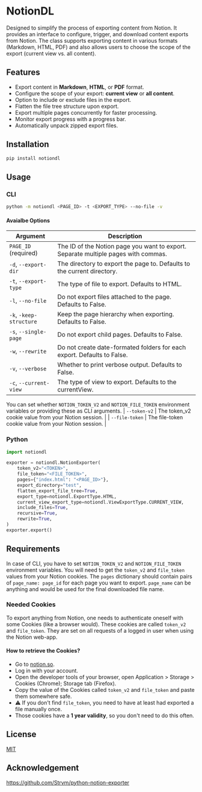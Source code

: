 # NotionDL

Designed to simplify the process of exporting content from Notion. It provides an interface to configure, trigger, and download content exports from Notion. The class supports exporting content in various formats (Markdown, HTML, PDF) and also allows users to choose the scope of the export (current view vs. all content).

## Features

- Export content in **Markdown**, **HTML**, or **PDF** format.
- Configure the scope of your export: **current view** or **all content**.
- Option to include or exclude files in the export.
- Flatten the file tree structure upon export.
- Export multiple pages concurrently for faster processing.
- Monitor export progress with a progress bar.
- Automatically unpack zipped export files.

## Installation
```bash
pip install notiondl
```

## Usage
### CLI
```bash
python -m notiondl <PAGE_ID> -t <EXPORT_TYPE> --no-file -v
```
#### Avaialbe Options
| Argument | Description |
| --- | --- |
| `PAGE_ID` (required) | The ID of the Notion page you want to export. Separate multiple pages with commas. |
| `-d`, `--export-dir` | The directory to export the page to. Defaults to the current directory. |
| `-t`, `--export-type` | The type of file to export. Defaults to HTML. |
| `-l`, `--no-file` | Do not export files attached to the page. Defaults to False. |
| `-k`, `-keep-structure` | Keep the page hierarchy when exporting. Defaults to False. |
| `-s`, `--single-page` | Do not export child pages. Defaults to False. |
| `-w`, `--rewrite` | Do not create date-formated folders for each export. Defaults to False. |
| `-v`, `--verbose` | Whether to print verbose output. Defaults to False. |
| `-c`, `--current-view` | The type of view to export. Defaults to the currentView. |
You can set whether `NOTION_TOKEN_V2` and `NOTION_FILE_TOKEN` environment variables or providing these as CLI arguments.
| `--token-v2` | The token_v2 cookie value from your Notion session. |
| `--file-token` | The file-token cookie value from your Notion session. |


### Python
```python
import notiondl

exporter = notiondl.NotionExporter(
    token_v2="<TOKEN>",
    file_token="<FILE_TOKEN>",
    pages={"index.html": "<PAGE_ID>"},
    export_directory="test",
    flatten_export_file_tree=True,
    export_type=notiondl.ExportType.HTML,
    current_view_export_type=notiondl.ViewExportType.CURRENT_VIEW,
    include_files=True,
    recursive=True,
    rewrite=True,
)
exporter.export()
```

## Requirements
In case of CLI, you have to set `NOTION_TOKEN_V2` and `NOTION_FILE_TOKEN` environment variables.
You will need to get the `token_v2` and `file_token` values from your Notion cookies. The `pages` dictionary should contain pairs of `page_name: page_id` for each page you want to export. `page_name` can be anything and would be used for the final downloaded file name.

### Needed Cookies

To export anything from Notion, one needs to authenticate oneself with some
Cookies (like a browser would). These cookies are called `token_v2` and
`file_token`. They are set on all requests of a logged in user when using the
Notion web-app.

#### How to retrieve the Cookies?

- Go to [notion.so](https://notion.so).
- Log in with your account.
- Open the developer tools of your browser, open Application > Storage > Cookies
  (Chrome); Storage tab (Firefox).
- Copy the value of the Cookies called `token_v2` and `file_token` and paste
  them somewhere safe.
- ⚠️ If you don't find `file_token`, you need to have at least had exported a file manually once.
- Those cookies have a **1 year validity**, so you don't need to do this often.

## License
[MIT](./LICENSE)

## Acknowledgement
https://github.com/Strvm/python-notion-exporter